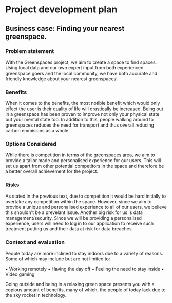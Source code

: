 # Project development plan

## Business case: Finding your nearest greenspace.

### Problem statement
With the Greenspaces project, we aim to create a space to find spaces. Using local data and our own expert input from both experienced greenspace goers and the local community, we have both accurate and friendly knowledge about your nearest greenspaces!

### Benefits
When it comes to the benefits, the most notible benefit which would only effect the user is their quality of life will drastically be increased. Being out in a greenspace has been proven to improve not only your physical state but your mental state too. In addition to this, people walking around to greenspaces reduces the need for transport and thus overall reducing carbon emmisions as a whole.

### Options Considered
While there is competition in terms of the greenspaces area, we aim to provide a tailor made and personalised experience for our users. This will set us apart from other potential competitors in the space and therefore be a better overall achievement for the project.

### Risks 
As stated in the previous text, due to competition it would be hard initially to overtake any competition within the space. However, since we aim to provide a unique and personalised experience to all of our users, we believe this shouldn't be a prevelant issue. Another big risk for us is data management/security. Since we will be providing a personalised experience, users will need to log in to our application to receive such treatment putting us and their data at risk for data breaches. 

### Context and evaluation
People today are more inclined to stay indoors due to a variety of reasons. Some of which may include but are not limited to: 

•	Working remotely 
•	Having the day off
•	Feeling the need to stay inside
•	Video gaming

Going outside and being in a relaxing green space presents you with a copious amount of benefits, many of which, the people of today lack due to the sky rocket in technology. 



